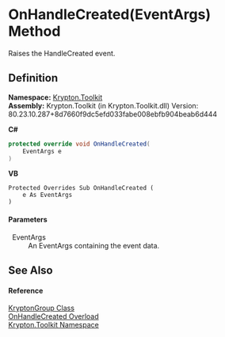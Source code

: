 # OnHandleCreated(EventArgs) Method


Raises the HandleCreated event.



## Definition
**Namespace:** <a href="79d2eac2-21f4-54ff-7552-b20c33c30600.md">Krypton.Toolkit</a>  
**Assembly:** Krypton.Toolkit (in Krypton.Toolkit.dll) Version: 80.23.10.287+8d7660f9dc5efd033fabe008ebfb904beab6d444

**C#**
``` C#
protected override void OnHandleCreated(
	EventArgs e
)
```
**VB**
``` VB
Protected Overrides Sub OnHandleCreated ( 
	e As EventArgs
)
```



#### Parameters
<dl><dt>  EventArgs</dt><dd>An EventArgs containing the event data.</dd></dl>

## See Also


#### Reference
<a href="b35eef7a-7a67-0667-0a97-d066e0b9c783.md">KryptonGroup Class</a>  
<a href="2315fac5-5ab1-681d-b822-6bceeb6b1b62.md">OnHandleCreated Overload</a>  
<a href="79d2eac2-21f4-54ff-7552-b20c33c30600.md">Krypton.Toolkit Namespace</a>  
